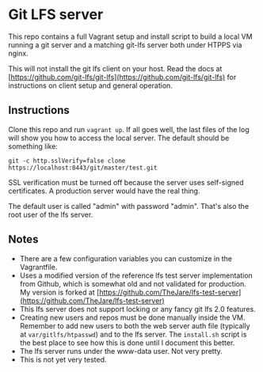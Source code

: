 # Git LFS server

This repo contains a full Vagrant setup and install script to build a local VM running a git server and a matching git-lfs server both under HTPPS via nginx.

This will not install the git lfs client on your host. Read the docs at [https://github.com/git-lfs/git-lfs](https://github.com/git-lfs/git-lfs) for instructions on client setup and general operation.

## Instructions

Clone this repo and run `vagrant up`. If all goes well, the last files of the log will show you how to access the local server. The default should be something like:

`git -c http.sslVerify=false clone https://localhost:8443/git/master/test.git`

SSL verification must be turned off because the server uses self-signed certificates. A production server would have the real thing.

The default user is called "admin" with password "admin". That's also the root user of the lfs server.

## Notes

- There are a few configuration variables you can customize in the Vagrantfile.
- Uses a modified version of the reference lfs test server implementation from Github, which is somewhat old and not validated for production. My version is forked at [https://github.com/TheJare/lfs-test-server](https://github.com/TheJare/lfs-test-server)
- This lfs server does not support locking or any fancy git lfs 2.0 features.
- Creating new users and repos must be done manually inside the VM. Remember to add new users to both the web server auth file (typically at `var/gitlfs/htpasswd`) and to the lfs server. The `install.sh` script is the best place to see how this is done until I document this better.
- The lfs server runs under the www-data user. Not very pretty.
- This is not yet very tested.
